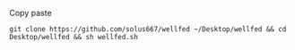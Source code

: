 Copy paste
```
git clone https://github.com/solus667/wellfed ~/Desktop/wellfed && cd Desktop/wellfed && sh wellfed.sh
```
